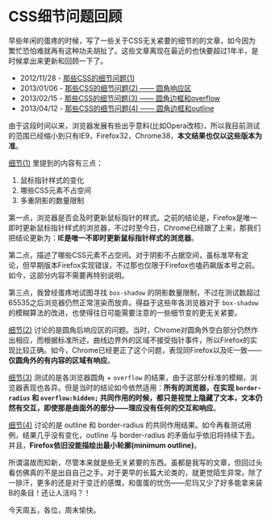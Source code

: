 # CSS细节问题回顾


早些年闲的蛋疼的时候，写了一些关于CSS无关紧要的细节的的文章，如今因为繁忙恐怕难就再有这种功夫胡扯了。这些文章离现在最近的也快要超过1年半，是时候拿出来更新和回顾一下了。

- 2012/11/28 - [那些CSS的细节问题(1)](http://swordair.com/details-in-css-part-1/)
- 2013/01/06 - [那些CSS的细节问题(2) —— 圆角响应区](http://swordair.com/details-in-css-part-2-rounded-response-area/)
- 2013/02/15 - [那些CSS的细节问题(3) —— 圆角边框和overflow](http://swordair.com/details-in-css-part-3-rounded-corners-and-overflow/)
- 2013/04/12 - [那些CSS的细节问题(4) —— 圆角边框和outline](http://swordair.com/details-in-css-part-4-rounded-border-and-outline/)

由于这段时间以来，浏览器发展有些出乎意料(比如Opera改核)，所以我目前测试的范围已经缩小到只有IE9，Firefox32，Chrome38，**本文结果也仅以这些版本为准**。

[细节(1)](http://swordair.com/details-in-css-part-1/) 里提到的内容有三点：

1. 鼠标指针样式的变化
2. 哪些CSS元素不占空间
3. 多重阴影的数量限制

第一点，浏览器是否会及时更新鼠标指针的样式。之前的结论是，Firefox是唯一即时更新鼠标指针样式的浏览器，不过时至今日，Chrome已经跟了上来，那我们把结论更新为：**IE是唯一不即时更新鼠标指针样式的浏览器**。

第二点，描述了哪些CSS元素不占空间。对于阴影不占据空间，虽标准早有定论，但早期版本Firefox实现错误，不过那也仅限于Firefox也嗑药飙版本号之前。如今，这部分内容不需要再特别说明。

第三点，我曾经蛋疼地试图寻找 `box-shadow` 的阴影数量限制，不过在测试数超过65535之后浏览器仍然正常渲染而放弃。得益于这些年各浏览器对于 `box-shadow` 的模糊算法的改进，也使得往日可能需要注意的一些细节变的更无关紧要。

[细节(2)](http://swordair.com/details-in-css-part-2-rounded-response-area/) 讨论的是圆角后响应区的问题。当时，Chrome对圆角外空白部分仍然作出相应，而根据标准所述，曲线边界外的区域不接受指针事件，所以Firefox的实现比较正确。如今，Chrome已经更正了这个问题，表现同Firefox以及IE一致——**仅圆角外的有内容的区域有响应**。

[细节(3)](http://swordair.com/details-in-css-part-3-rounded-corners-and-overflow/) 测试的是各浏览器圆角 + `overflow` 的结果，由于这部分标准的模糊，浏览器表现也各异。但是当时的结论如今依然适用：**所有的浏览器，在实现 `border-radius` 和 `overflow:hidden;` 共同作用的时候，都只是视觉上隐藏了文本，文本仍然有交互，即使那是曲面外的部分——理应没有任何的交互和响应**。

[细节(4)](http://swordair.com/details-in-css-part-4-rounded-border-and-outline/) 讨论的是 outline 和 border-radius 的共同作用结果。如今再看测试用例，结果几乎没有变化，outline 与 border-radius 的矛盾似乎依旧将持续下去。并且，**Firefox依旧没能描绘出最小轮廓(minimum outline)**。

所谓温故而知新，尽管本来就是些无关紧要的东西。虽都是我写的文章，但回过头看仿佛真的不是出自自己之手。对于更早的长篇大论类的，就更觉陌生异常。除了一排汗，更多的还是对于变迁的感慨，和蛋蛋的忧伤——尼玛又少了好多能拿来装B的条目！还让人活吗？！

今天周五，各位，周末愉快。